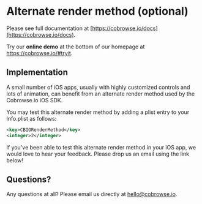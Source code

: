 # Alternate render method (optional)

Please see full documentation at [https://cobrowse.io/docs](https://cobrowse.io/docs).

Try our **online demo** at the bottom of our homepage at <https://cobrowse.io/#tryit>.

## Implementation

A small number of iOS apps, usually with highly customized controls and lots of animation, can benefit from an alternate render method used by the Cobrowse.io iOS SDK. 

You may test this alternate render method by adding a plist entry to your Info.plist as follows:

```xml
<key>CBIORenderMethod</key>
<integer>2</integer>
```

If you've been able to test this alternate render method in your iOS app, we would love to hear your feedback. Please drop us an email using the link below!

## Questions?
Any questions at all? Please email us directly at [hello@cobrowse.io](mailto:hello@cobrowse.io).
